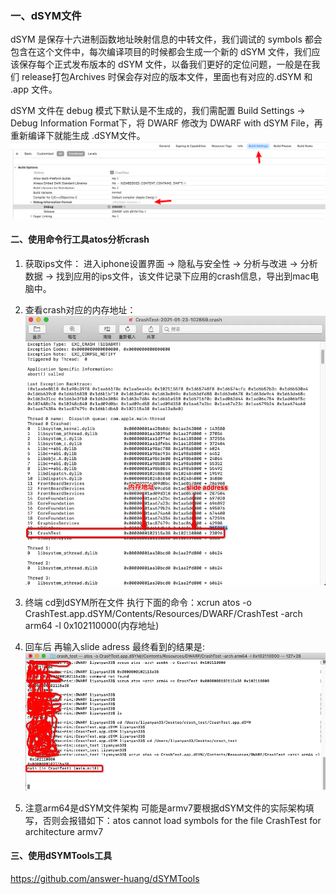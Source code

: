 ### 一、dSYM文件
dSYM 是保存十六进制函数地址映射信息的中转文件，我们调试的 symbols 都会包含在这个文件中，每次编译项目的时候都会生成一个新的 dSYM 文件，我们应该保存每个正式发布版本的 dSYM 文件，以备我们更好的定位问题，一般是在我们 release打包Archives 时保会存对应的版本文件，里面也有对应的.dSYM 和 .app 文件。

dSYM 文件在 debug 模式下默认是不生成的，我们需配置 Build Settings -> Debug Information Format下，将 DWARF 修改为 DWARF with dSYM File，再重新编译下就能生成 .dSYM文件。
![Alt text](../pics/ios%20dSYM文件生成xcode配置.png)

#### 二、使用命令行工具atos分析crash
1. 获取ips文件：
  进入iphone设置界面 -> 隐私与安全性 -> 分析与改进 -> 分析数据 -> 找到应用的ips文件，该文件记录下应用的crash信息，导出到mac电脑中。

2. 查看crash对应的内存地址：
![Alt text](../pics/ios的ips文件crash信息.webp)

3. 终端 cd到dSYM所在文件 执行下面的命令：xcrun atos -o CrashTest.app.dSYM/Contents/Resources/DWARF/CrashTest -arch arm64 -l 0x102110000(内存地址)

4. 回车后 再输入slide adress 最终看到的结果是:
![Alt text](../pics/iOS的crash映射信息.webp)

5. 注意arm64是dSYM文件架构 可能是armv7要根据dSYM文件的实际架构填写，否则会报错如下：atos cannot load symbols for the file CrashTest for architecture armv7

#### 三、使用dSYMTools工具
https://github.com/answer-huang/dSYMTools